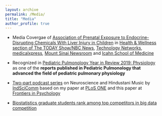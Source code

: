 ```yaml
---
layout: archive
permalink: /Media/
title: "Media"
author_profile: true
---
```


* Media Covergae of <span style ="color:blue"> [Association of Prenatal Exposure to Endocrine-Disrupting Chemicals With Liver Injury in Children](https://jamanetwork.com/journals/jamanetworkopen/fullarticle/2793915)</span> in <span style ="color:red">[Health & Wellness section of The TODAY Show/NBC News](https://www.today.com/health/pfas-exposure-utero-may-rising-rates-liver-disease-kids-study-finds-rcna37328)</span>, <span style ="color:red">[Technology Networks](https://www.technologynetworks.com/tn/news/prenatal-chemical-exposure-associated-with-rising-liver-disease-in-children-363458)</span>, <span style ="color:red">[medicalxpress](https://medicalxpress.com/news/2022-07-prenatal-exposure-chemicals-consumer-industrial.html)</span>, <span style ="color:red">[Mount Sinai Newsroom](https://www.mountsinai.org/about/newsroom/2022/prenatal-exposure-to-chemicals-in-consumer-and-industrial-products-is-associated-with-rising-liver-disease-in-children)</span> and [Icahn School of Medicine](https://www.youtube.com/watch?v=gaiKVC2R_yA)

* Recognized in <span style ="color:blue"> [Pediatric Pulmonology Year in Review 2019: Physiology](https://pubmed.ncbi.nlm.nih.gov/32729952/)</span> as one of the **reports published in Pediatric Pulmonology that advanced the field of pediatric pulmonary physiology**

* <span style ="color:blue"> [Two-part podcast series](https://indscicomm.blog/podcast/emotions-hindustani-music-part-2/)</span> on Neuroscience and Hindustani Music by <span style ="color:blue"> [IndSciComm](https://indscicomm.blog/)</span> based on my paper at <span style ="color:blue"> [PLoS ONE](https://doi.org/10.1371/journal.pone.0222380)</span> and this paper at <span style ="color:blue"> [Frontiers in Psychology
](https://www.frontiersin.org/articles/10.3389/fpsyg.2015.00513/full)</span>

* <span style = "color:blue">[Biostatistics graduate students rank among top competitors in big data competition](https://pennstatehealthnews.org/topics/biostatistics-grad-students-big-data/)
